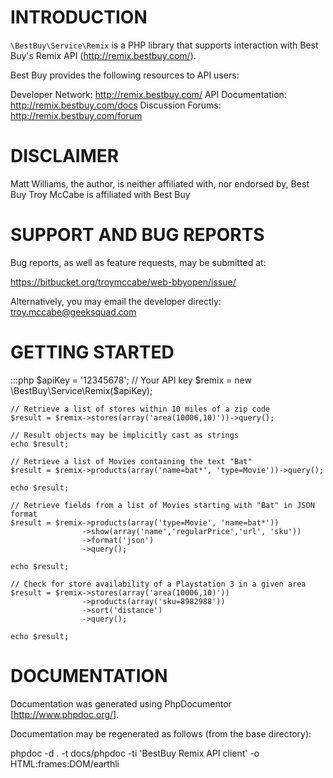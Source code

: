 # INTRODUCTION

`\BestBuy\Service\Remix` is a PHP library that supports interaction with
Best Buy's Remix API (http://remix.bestbuy.com/).

Best Buy provides the following resources to API users:

Developer Network: http://remix.bestbuy.com/
API Documentation: http://remix.bestbuy.com/docs
Discussion Forums: http://remix.bestbuy.com/forum

# DISCLAIMER

Matt Williams, the author, is neither affiliated with, nor endorsed by, Best Buy
Troy McCabe is affiliated with Best Buy

# SUPPORT AND BUG REPORTS

Bug reports, as well as feature requests, may be submitted at:

https://bitbucket.org/troymccabe/web-bbyopen/issue/

Alternatively, you may email the developer directly: troy.mccabe@geeksquad.com

# GETTING STARTED

:::php
    $apiKey = '12345678'; // Your API key
    $remix  = new \BestBuy\Service\Remix($apiKey);

    // Retrieve a list of stores within 10 miles of a zip code
    $result = $remix->stores(array('area(10006,10)'))->query();

    // Result objects may be implicitly cast as strings
    echo $result;

    // Retrieve a list of Movies containing the text "Bat"
    $result = $remix->products(array('name=bat*', 'type=Movie'))->query();

    echo $result;

    // Retrieve fields from a list of Movies starting with "Bat" in JSON format
    $result = $remix->products(array('type=Movie', 'name=bat*'))
                    ->show(array('name','regularPrice','url', 'sku'))
                    ->format('json')
                    ->query();

    echo $result;

    // Check for store availability of a Playstation 3 in a given area
    $result = $remix->stores(array('area(10006,10)'))
                    ->products(array('sku=8982988'))
                    ->sort('distance')
                    ->query();

    echo $result;

# DOCUMENTATION

Documentation was generated using PhpDocumentor [http://www.phpdoc.org/].

Documentation may be regenerated as follows (from the base directory):

phpdoc -d . -t docs/phpdoc -ti 'BestBuy Remix API client' -o HTML:frames:DOM/earthli 
